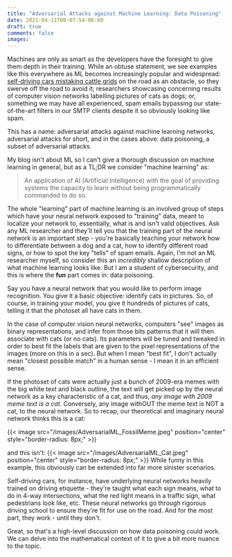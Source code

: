 ```yaml
---
title: "Adversarial Attacks against Machine Learning: Data Poisoning"
date: 2021-04-11T00:07:54-06:00
draft: true
comments: false
images:
---
```


Machines are only as smart as the developers have the foresight to give them depth in their training. While an obtuse statement, we see examples like this everywhere as ML becomes increasingly popular and widespread: [self-driving cars mistaking cattle grids](https://www.bbc.com/news/uk-england-somerset-55571080) on the road as an obstacle, so they swerve off the road to avoid it; researchers showcasing concerning results of computer vision networks labelling pictures of cats as dogs; or, something we may have all experienced, spam emails bypassing our state-of-the-art filters in our SMTP clients despite it so obviously looking like spam. 

This has a name: adversarial attacks against machine learning networks, adversarial attacks for short, and in the cases above: data poisoning, a subset of adversarial attacks. 

My blog isn't about ML so I can't give a thorough discussion on machine learning in general, but as a TL;DR we consider "machine learning" as:

> An application of AI (Artificial Intelligence) with the goal of providing systems the capacity to learn without being programmatically commanded to do so.

The whole "learning" part of machine learning is an involved group of steps which have your neural network exposed to "training" data, meant to localize your network to, essentially, what is and isn't valid objectives. Ask any ML researcher and they'll tell you that the training part of the neural network is an important step - you're basically teaching your network how to differentiate between a dog and a cat, how to identify different road signs, or how to spot the key "tells" of spam emails. Again, I'm not an ML researcher myself, so consider this an _incredibly_ shallow description of what machine learning looks like. But I am a student of cybersecurity, and this is where the **fun** part comes in: data poisoning.

Say you have a neural network that you would like to perform image recognition. You give it a basic objective: identify cats in pictures. So, of course, in training your model, you give it hundreds of pictures of cats, telling it that the photoset all have cats in them.

In the case of computer vision neural networks, computers "see" images as binary representations, and infer from those bits patterns that it will then associate with cats (or no cats). Its parameters will be tuned and tweaked in order to best fit the labels that are given to the pixel representations of the images (more on this in a sec). But when I mean "best fit", I don't actually mean "closest possible match" in a human sense - I mean it in an efficient sense. 

If the photoset of cats were actually just a bunch of 2009-era memes with the big white text and black outline, the text will get picked up by the neural network as a key characteristic of a cat, and thus, _any image with 2009 meme text is a cat_. Conversely, any image withOUT the meme text is NOT a cat, to the neural network. So to recap, our theoretical and imaginary neural network thinks this is a cat:

{{< image src="/images/AdversarialML_FossilMeme.jpeg" position="center" style="border-radius: 8px;" >}}

and this isn't:
{{< image src="/images/AdversarialML_Cat.jpeg" position="center" style="border-radius: 8px;" >}}
While funny in this example, this obviously can be extended into far more sinister scenarios. 

Self-driving cars, for instance, have underlying neural networks heavily trained on driving etiquette - they're taught what each sign means, what to do in 4-way intersections, what the red light means in a traffic sign, what pedestrians look like, etc. These neural networks go through rigorous driving school to ensure they're fit for use on the road. And for the most part, they work - until they don't. 

Great, so that's a high-level discussion on how data poisoning could work. We can delve into the mathematical context of it to give a bit more nuance to the topic. 